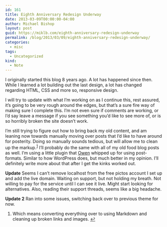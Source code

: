 ```yaml
---
id: 161
title: Eighth Anniversary Redesign Underway
date: 2013-03-09T00:00:00-04:00
author: Michael Bishop
layout: post
guid: https://miklb.com/eighth-anniversary-redesign-underway
permalink: /blog/2013/03/09/eighth-anniversary-redesign-underway/
categories:
  - misc
tags:
  - Uncategorized
kind:
  - Note
---
```

<p>I originally started this blog 8 years ago. A lot has happened since then. While I learned a lot building out the last design, a lot has changed regarding HTML, CSS and more so, responsive design.</p>

<p>I will try to update with what I’m working on as I continue this, rest assured, it’s going to be very rough around the edges, but that’s a sure fire way of making sure I complete this. I’m not even sure if comments are working, or I’d say leave a message if you see something you’d like to see more of, or is so horribly broken the site doesn’t work.</p>

<p>I’m still trying to figure out how to bring back my old content, and am leaning now towards manually moving over posts that I’d like to have around for posterity. Doing so manually sounds tedious, but will allow me to clean up the markup.<sup id="fnref:1"><a href="#fn:1" class="footnote">1</a></sup> I’ll probably do the same with all of my old food blog posts as well. I’m using a little plugin that <a href="http://asymptomatic.net">Owen</a>  whipped up for using post-formats. Similar to how WordPress does, but much better in my opinion. I’ll definitely write more about that after I get the kinks worked out.</p>

<p><strong>Update</strong> Seems I can’t remove localhost from the free pictos account I set up and add the live domain. Waiting on support, but not holding my breath. Not willing to pay for the service until I can see it live. Might start looking for alternatives. Also, reading their support threads, seems like a big headache.</p>

<p><strong>Update 2</strong> Ran into some issues, switching back over to previous theme for now.</p>

<div class="footnotes">
  <ol>
    <li id="fn:1">
      <p>Which means converting everything over to using Markdown and cleaning up broken links and images. <a href="#fnref:1" class="reversefootnote">↩</a></p>
    </li>
  </ol>
</div>